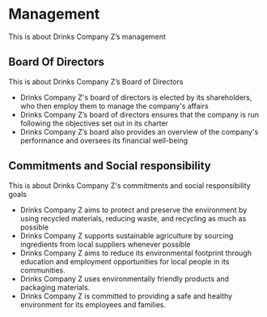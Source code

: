 # Management

This is about Drinks Company Z’s management

## Board Of Directors

This is about Drinks Company Z’s Board of Directors

- Drinks Company Z's board of directors is elected by its shareholders, who then employ them to manage the company's affairs
- Drinks Company Z’s board of directors ensures that the company is run following the objectives set out in its charter
- Drinks Company Z’s board also provides an overview of the company's performance and oversees its financial well-being

## Commitments and Social responsibility

This is about Drinks Company Z's commitments and social responsibility goals

- Drinks Company Z aims to protect and preserve the environment by using recycled materials, reducing waste, and recycling as much as possible
- Drinks Company Z supports sustainable agriculture by sourcing ingredients from local suppliers whenever possible
- Drinks Company Z aims to reduce its environmental footprint through education and employment opportunities for local people in its communities.
- Drinks Company Z uses environmentally friendly products and packaging materials.
- Drinks Company Z is committed to providing a safe and healthy environment for its employees and families.